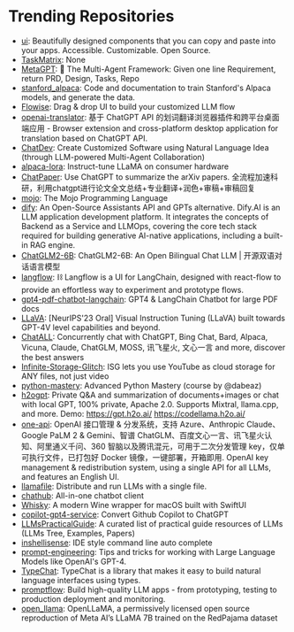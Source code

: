 # Trending Repositories

- [ui](https://github.com/shadcn-ui/ui): Beautifully designed components that you can copy and paste into your apps. Accessible. Customizable. Open Source.
- [TaskMatrix](https://github.com/moymix/TaskMatrix): None
- [MetaGPT](https://github.com/geekan/MetaGPT): 🌟 The Multi-Agent Framework: Given one line Requirement, return PRD, Design, Tasks, Repo
- [stanford_alpaca](https://github.com/tatsu-lab/stanford_alpaca): Code and documentation to train Stanford's Alpaca models, and generate the data.
- [Flowise](https://github.com/FlowiseAI/Flowise): Drag & drop UI to build your customized LLM flow
- [openai-translator](https://github.com/openai-translator/openai-translator): 基于 ChatGPT API 的划词翻译浏览器插件和跨平台桌面端应用    -    Browser extension and cross-platform desktop application for translation based on ChatGPT API.
- [ChatDev](https://github.com/OpenBMB/ChatDev): Create Customized Software using Natural Language Idea (through LLM-powered Multi-Agent Collaboration)
- [alpaca-lora](https://github.com/tloen/alpaca-lora): Instruct-tune LLaMA on consumer hardware
- [ChatPaper](https://github.com/kaixindelele/ChatPaper): Use ChatGPT to summarize the arXiv papers. 全流程加速科研，利用chatgpt进行论文全文总结+专业翻译+润色+审稿+审稿回复
- [mojo](https://github.com/modularml/mojo): The Mojo Programming Language
- [dify](https://github.com/langgenius/dify): An Open-Source Assistants API and GPTs alternative. Dify.AI is an LLM application development platform. It integrates the concepts of Backend as a Service and LLMOps, covering the core tech stack required for building generative AI-native applications, including a built-in RAG engine.
- [ChatGLM2-6B](https://github.com/THUDM/ChatGLM2-6B): ChatGLM2-6B: An Open Bilingual Chat LLM | 开源双语对话语言模型
- [langflow](https://github.com/logspace-ai/langflow): ⛓️ Langflow is a UI for LangChain, designed with react-flow to provide an effortless way to experiment and prototype flows.
- [gpt4-pdf-chatbot-langchain](https://github.com/mayooear/gpt4-pdf-chatbot-langchain): GPT4 & LangChain Chatbot for large PDF docs
- [LLaVA](https://github.com/haotian-liu/LLaVA): [NeurIPS'23 Oral] Visual Instruction Tuning (LLaVA) built towards GPT-4V level capabilities and beyond.
- [ChatALL](https://github.com/sunner/ChatALL):  Concurrently chat with ChatGPT, Bing Chat, Bard, Alpaca, Vicuna, Claude, ChatGLM, MOSS, 讯飞星火, 文心一言 and more, discover the best answers
- [Infinite-Storage-Glitch](https://github.com/DvorakDwarf/Infinite-Storage-Glitch): ISG lets you use YouTube as cloud storage for ANY files, not just video
- [python-mastery](https://github.com/dabeaz-course/python-mastery): Advanced Python Mastery (course by @dabeaz)
- [h2ogpt](https://github.com/h2oai/h2ogpt): Private Q&A and summarization of documents+images or chat with local GPT, 100% private, Apache 2.0. Supports Mixtral, llama.cpp, and more. Demo: https://gpt.h2o.ai/ https://codellama.h2o.ai/
- [one-api](https://github.com/songquanpeng/one-api): OpenAI 接口管理 & 分发系统，支持 Azure、Anthropic Claude、Google PaLM 2 & Gemini、智谱 ChatGLM、百度文心一言、讯飞星火认知、阿里通义千问、360 智脑以及腾讯混元，可用于二次分发管理 key，仅单可执行文件，已打包好 Docker 镜像，一键部署，开箱即用. OpenAI key management & redistribution system, using a single API for all LLMs, and features an English UI.
- [llamafile](https://github.com/Mozilla-Ocho/llamafile): Distribute and run LLMs with a single file.
- [chathub](https://github.com/chathub-dev/chathub): All-in-one chatbot client
- [Whisky](https://github.com/Whisky-App/Whisky): A modern Wine wrapper for macOS built with SwiftUI
- [copilot-gpt4-service](https://github.com/aaamoon/copilot-gpt4-service): Convert Github Copilot to ChatGPT
- [LLMsPracticalGuide](https://github.com/Mooler0410/LLMsPracticalGuide): A curated list of practical guide resources of LLMs (LLMs Tree, Examples, Papers)
- [inshellisense](https://github.com/microsoft/inshellisense): IDE style command line auto complete
- [prompt-engineering](https://github.com/brexhq/prompt-engineering): Tips and tricks for working with Large Language Models like OpenAI's GPT-4.
- [TypeChat](https://github.com/microsoft/TypeChat): TypeChat is a library that makes it easy to build natural language interfaces using types.
- [promptflow](https://github.com/microsoft/promptflow): Build high-quality LLM apps - from prototyping, testing to production deployment and monitoring.
- [open_llama](https://github.com/openlm-research/open_llama): OpenLLaMA, a permissively licensed open source reproduction of Meta AI’s LLaMA 7B trained on the RedPajama dataset
